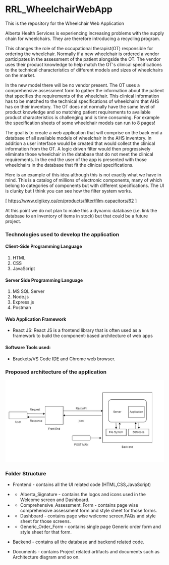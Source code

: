 # **RRL_WheelchairWebApp**
This is the repository for the Wheelchair Web Application

Alberta Health Services is experiencing increasing problems with the supply chain for wheelchairs.  They are therefore introducing a recycling program.
 
This changes the role of the occupational therapist(OT) responsible for ordering the wheelchair. Normally if a new wheelchair is ordered a vendor participates in the assessment of the patient alongside the OT.  The vendor uses their product knowledge to help match the OT's clinical specifications to the technical characteristics of different models and sizes of wheelchairs on the market.
 
In the new model there will be no vendor present.  The OT uses a comprehensive assessment form to gather the information about the patient that specifies the requirements of the wheelchair. This clinical information has to be matched to the technical specifications of wheelchairs that AHS has on their inventory.  The OT does not normally have the same level of product knowledge and so matching patient requirements to available product characteristics is challenging and is time consuming.  For example the specification sheets of some wheelchair models can run to 8 pages!
 
The goal is to create a web application that will comprise on the back end a database of all available models of wheelchair in the AHS inventory.  In addition a user interface would be created that would collect the clinical information from the OT.  A logic driven filter would then progressively eliminate those wheelchair in the database that do not meet the clinical requirements.  In the end the user of the app is presented with those wheelchairs in the database that fit the clinical specifications.
 
Here is an example of this idea although this is not exactly what we have in mind. This is a catalog of millions of electronic components, many of which belong to categories of components but with different specifications.  The UI is clunky but I think you can see how the filter system works.
 
[ https://www.digikey.ca/en/products/filter/film-capacitors/62 ]
 
At this point we do not plan to make this a dynamic database (i.e. link the database to an inventory of items in stock) but that could be a future project.
 
### **Technologies used to develop the application**

#### **Client-Side Programming Language**

1. HTML
2. CSS
3. JavaScript

#### **Server Side Programming Language**
1. MS SQL Server
2. Node.js
3. Express.js
4. Postman 

#### **Web Application Framework**
* React JS: React JS is a frontend library that is often used as a framework to build the component-based architecture of web apps

#### **Software Tools used:**
* Brackets/VS Code IDE and Chrome web browser.

### **Proposed architecture of the application**
![](Documents/Architecture.jpg)

### **Folder Structure**
* Frontend - contains all the UI related code (HTML,CSS,JavaScript)
* * Alberta_Signature - contains the logos and icons used in the Welcome screen and Dashboard.
* * Comprehensive_Assessment_Form - contains page wise comprehensive assessment form and style sheet for those forms.
* * Dashboard - contains page wise welcome screen,FAQs and style sheet for those screens.
* * Generic_Order_Form - contains single page Generic order form and style sheet for that form.

* Backend -  contains all the database and backend related code.
* Documents - contains Project related artifacts and documents such as Architecture diagram and so on.



